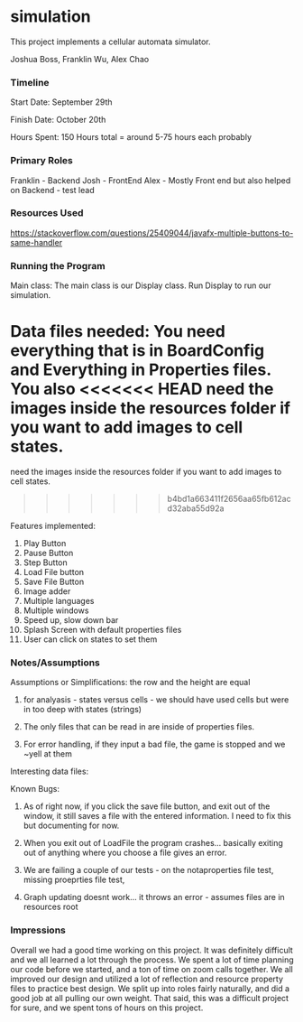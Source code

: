 simulation
====

This project implements a cellular automata simulator.

Joshua Boss, Franklin Wu, Alex Chao

### Timeline 

Start Date: September 29th

Finish Date: October 20th

Hours Spent: 150 Hours total = around 5-75 hours each probably

### Primary Roles
Franklin - Backend
Josh - FrontEnd
Alex - Mostly Front end but also helped on Backend - test lead

### Resources Used

https://stackoverflow.com/questions/25409044/javafx-multiple-buttons-to-same-handler

### Running the Program

Main class: The main class is our Display class. Run Display to run our simulation.

Data files needed: You need everything that is in BoardConfig and Everything in Properties files. You also
<<<<<<< HEAD
need the images inside the resources folder if you want to add images to cell states. 
=======
need the images inside the resources folder if you want to add images to cell states.
>>>>>>> b4bd1a663411f2656aa65fb612acd32aba55d92a

Features implemented:

1. Play Button
2. Pause Button
3. Step Button
4. Load File button
5. Save File Button
6. Image adder
7. Multiple languages
8. Multiple windows
9. Speed up, slow down bar
10. Splash Screen with default properties files
11. User can click on states to set them



### Notes/Assumptions

Assumptions or Simplifications: the row and the height are equal

1. for analyasis - states versus cells - we should have used cells but were in too deep with states (strings)


2. The only files that can be read in are inside of properties files. 

3. For error handling, if they input a bad file, the game is stopped and we ~yell at them


Interesting data files:

Known Bugs:

1. As of right now, if you click the save file button, and exit out of the window, it still saves a file with the entered
information. I need to fix this but documenting for now.


2. When you exit out of LoadFile the program crashes... basically exiting out of anything where you choose
a file gives an error.

3. We are failing a couple of our tests - on the notaproperties file test, missing proeprties file test,

4. Graph updating doesnt work... it throws an error -
assumes files are in resources root


### Impressions

Overall we had a good time working on this project. It was definitely difficult and we all learned a lot through
the process. We spent a lot of time planning our code before we started, and a ton of time 
on zoom calls together. We all improved our design and utilized a lot of reflection and resource property files
to practice best design. We split up into roles fairly naturally, and did a good job at all pulling our own weight. 
That said, this was a difficult project for sure, and we spent tons of hours on this project. 
